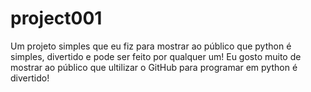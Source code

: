 # project001

Um projeto simples que eu fiz para mostrar ao público que python é simples, divertido e pode ser feito por qualquer um!
Eu gosto muito de mostrar ao público que ultilizar o GitHub para programar em python é divertido!
